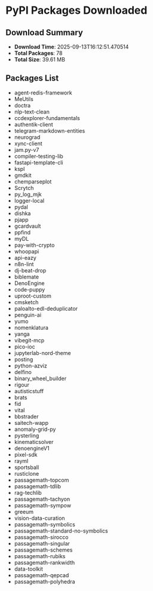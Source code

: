# PyPI Packages Downloaded

## Download Summary
- **Download Time**: 2025-09-13T16:12:51.470514
- **Total Packages**: 78
- **Total Size**: 39.61 MB

## Packages List
- agent-redis-framework
- MeUtils
- doctra
- nlp-text-clean
- ccdexplorer-fundamentals
- authentik-client
- telegram-markdown-entities
- neurograd
- xync-client
- jam.py-v7
- compiler-testing-lib
- fastapi-template-cli
- kspl
- gmdkit
- chemparseplot
- Scrytch
- py_log_mjk
- logger-local
- pydal
- dishka
- pjapp
- gcardvault
- ppfind
- myDL
- pay-with-crypto
- whoopapi
- api-eazy
- n8n-lint
- dj-beat-drop
- biblemate
- DenoEngine
- code-puppy
- uproot-custom
- cmsketch
- paloalto-edl-deduplicator
- penguin-ai
- yumo
- nomenklatura
- yanga
- vibegit-mcp
- pico-ioc
- jupyterlab-nord-theme
- posting
- python-azviz
- delfino
- binary_wheel_builder
- rigour
- autisticstuff
- brats
- fid
- vital
- bbstrader
- saitech-wapp
- anomaly-grid-py
- pysterling
- kinematicsolver
- denoengineV1
- pixel-sdk
- rayml
- sportsball
- rusticlone
- passagemath-topcom
- passagemath-tdlib
- rag-techlib
- passagemath-tachyon
- passagemath-sympow
- greeum
- vision-data-curation
- passagemath-symbolics
- passagemath-standard-no-symbolics
- passagemath-sirocco
- passagemath-singular
- passagemath-schemes
- passagemath-rubiks
- passagemath-rankwidth
- data-toolkit
- passagemath-qepcad
- passagemath-polyhedra
